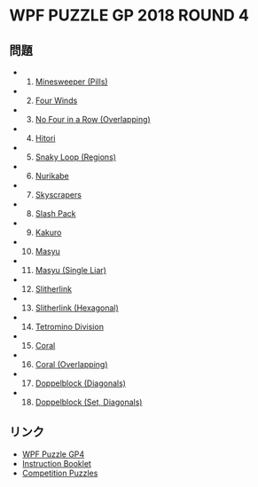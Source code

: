# WPF PUZZLE GP 2018 ROUND 4

## 問題
- 1. [Minesweeper (Pills)](../puzzle/minesweeper-pills.md)
- 2. [Four Winds](../puzzle/fourwinds.md)
- 3. [No Four in a Row (Overlapping)](../puzzle/nofourinarow-overlapping.md)
- 4. [Hitori](../puzzle/hitori.md)
- 5. [Snaky Loop (Regions)](../puzzle/snakyloop-regions.md)
- 6. [Nurikabe](../puzzle/nurikabe.md)
- 7. [Skyscrapers](../puzzle/skyscrapers.md)
- 8. [Slash Pack](../puzzle/slashpack.md)
- 9. [Kakuro](../puzzle/kakuro.md)
- 10. [Masyu](../puzzle/masyu.md)
- 11. [Masyu (Single Liar)](../puzzle/masyu-singleliar.md)
- 12. [Slitherlink](../puzzle/slitherlink.md)
- 13. [Slitherlink (Hexagonal)](../puzzle/slitherlink-hex.md)
- 14. [Tetromino Division](../puzzle/tetromino-division.md)
- 15. [Coral](../puzzle/coral.md)
- 16. [Coral (Overlapping)](../puzzle/coral-overlapping.md)
- 17. [Doppelblock (Diagonals)](../puzzle/doppelblock-diagonals.md)
- 18. [Doppelblock (Set, Diagonals)](../puzzle/doppelblock-set-diagonals.md)

## リンク
- [WPF Puzzle GP4](https://gp.worldpuzzle.org/content/wpf-puzzle-gp4-3)
- [Instruction Booklet](https://gp.worldpuzzle.org/content/instruction-booklet-72)
- [Competition Puzzles](https://gp.worldpuzzle.org/content/competition-puzzles-37)
